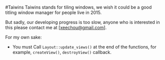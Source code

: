 #Taiwins
Taiwins stands for tiling  windows, we wish it could be a good titling window
manager for people live in 2015.

But sadly, our developing progress is too slow, anyone who is interested in
this please contact me at [xeechou@gmail.com].


For my own sake:

+ You must Call `Layout::update_views()` at the end of the functions, for
example, `createView()`, `destroyView()` callback.
